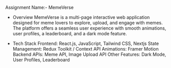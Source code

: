 Assignment Name:- MemeVerse

 * Overview
MemeVerse is a multi-page interactive web application designed for meme lovers to explore, upload, and engage with memes. The platform offers a seamless user experience with smooth animations, user profiles, a leaderboard, and a dark mode feature.

* Tech Stack
Frontend:  React.js, JavaScript, Tailwind CSS, Nextjs
State Management:  Redux Toolkit / Context API
Animations: Framer Motion
Backend APIs:  Meme API, Image Upload API
Other Features:  Dark Mode, User Profiles, Leaderboard